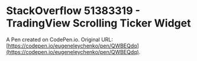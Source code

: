 # StackOverflow 51383319 - TradingView Scrolling Ticker Widget

A Pen created on CodePen.io. Original URL: [https://codepen.io/eugeneleychenko/pen/QWBEQdq](https://codepen.io/eugeneleychenko/pen/QWBEQdq).

